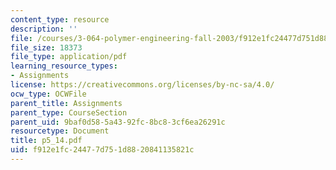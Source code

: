 ```yaml
---
content_type: resource
description: ''
file: /courses/3-064-polymer-engineering-fall-2003/f912e1fc24477d751d8820841135821c_p5_14.pdf
file_size: 18373
file_type: application/pdf
learning_resource_types:
- Assignments
license: https://creativecommons.org/licenses/by-nc-sa/4.0/
ocw_type: OCWFile
parent_title: Assignments
parent_type: CourseSection
parent_uid: 9baf0d58-5a43-92fc-8bc8-3cf6ea26291c
resourcetype: Document
title: p5_14.pdf
uid: f912e1fc-2447-7d75-1d88-20841135821c
---
```


